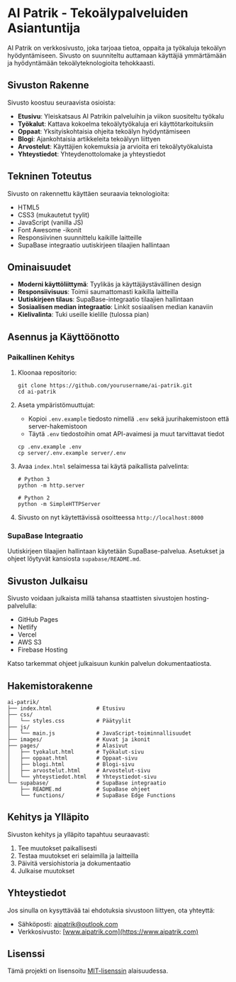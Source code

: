 # AI Patrik - Tekoälypalveluiden Asiantuntija

AI Patrik on verkkosivusto, joka tarjoaa tietoa, oppaita ja työkaluja tekoälyn hyödyntämiseen. Sivusto on suunniteltu auttamaan käyttäjiä ymmärtämään ja hyödyntämään tekoälyteknologioita tehokkaasti.

## Sivuston Rakenne

Sivusto koostuu seuraavista osioista:

- **Etusivu**: Yleiskatsaus AI Patrikin palveluihin ja viikon suositeltu työkalu
- **Työkalut**: Kattava kokoelma tekoälytyökaluja eri käyttötarkoituksiin
- **Oppaat**: Yksityiskohtaisia ohjeita tekoälyn hyödyntämiseen
- **Blogi**: Ajankohtaisia artikkeleita tekoälyyn liittyen
- **Arvostelut**: Käyttäjien kokemuksia ja arvioita eri tekoälytyökaluista
- **Yhteystiedot**: Yhteydenottolomake ja yhteystiedot

## Tekninen Toteutus

Sivusto on rakennettu käyttäen seuraavia teknologioita:

- HTML5
- CSS3 (mukautetut tyylit)
- JavaScript (vanilla JS)
- Font Awesome -ikonit
- Responsiivinen suunnittelu kaikille laitteille
- SupaBase integraatio uutiskirjeen tilaajien hallintaan

## Ominaisuudet

- **Moderni käyttöliittymä**: Tyylikäs ja käyttäjäystävällinen design
- **Responsiivisuus**: Toimii saumattomasti kaikilla laitteilla
- **Uutiskirjeen tilaus**: SupaBase-integraatio tilaajien hallintaan
- **Sosiaalisen median integraatio**: Linkit sosiaalisen median kanaviin
- **Kielivalinta**: Tuki useille kielille (tulossa pian)

## Asennus ja Käyttöönotto

### Paikallinen Kehitys

1. Kloonaa repositorio:
   ```
   git clone https://github.com/yourusername/ai-patrik.git
   cd ai-patrik
   ```

2. Aseta ympäristömuuttujat:
   - Kopioi `.env.example` tiedosto nimellä `.env` sekä juurihakemistoon että server-hakemistoon
   - Täytä `.env` tiedostoihin omat API-avaimesi ja muut tarvittavat tiedot
   ```
   cp .env.example .env
   cp server/.env.example server/.env
   ```

3. Avaa `index.html` selaimessa tai käytä paikallista palvelinta:
   ```
   # Python 3
   python -m http.server
   
   # Python 2
   python -m SimpleHTTPServer
   ```

4. Sivusto on nyt käytettävissä osoitteessa `http://localhost:8000`

### SupaBase Integraatio

Uutiskirjeen tilaajien hallintaan käytetään SupaBase-palvelua. Asetukset ja ohjeet löytyvät kansiosta `supabase/README.md`.

## Sivuston Julkaisu

Sivusto voidaan julkaista millä tahansa staattisten sivustojen hosting-palvelulla:

- GitHub Pages
- Netlify
- Vercel
- AWS S3
- Firebase Hosting

Katso tarkemmat ohjeet julkaisuun kunkin palvelun dokumentaatiosta.

## Hakemistorakenne

```
ai-patrik/
├── index.html              # Etusivu
├── css/
│   └── styles.css          # Päätyylit
├── js/
│   └── main.js             # JavaScript-toiminnallisuudet
├── images/                 # Kuvat ja ikonit
├── pages/                  # Alasivut
│   ├── tyokalut.html       # Työkalut-sivu
│   ├── oppaat.html         # Oppaat-sivu
│   ├── blogi.html          # Blogi-sivu
│   ├── arvostelut.html     # Arvostelut-sivu
│   └── yhteystiedot.html   # Yhteystiedot-sivu
└── supabase/               # SupaBase integraatio
    ├── README.md           # SupaBase ohjeet
    └── functions/          # SupaBase Edge Functions
```

## Kehitys ja Ylläpito

Sivuston kehitys ja ylläpito tapahtuu seuraavasti:

1. Tee muutokset paikallisesti
2. Testaa muutokset eri selaimilla ja laitteilla
3. Päivitä versiohistoria ja dokumentaatio
4. Julkaise muutokset

## Yhteystiedot

Jos sinulla on kysyttävää tai ehdotuksia sivustoon liittyen, ota yhteyttä:

- Sähköposti: aipatrik@outlook.com
- Verkkosivusto: [www.aipatrik.com](https://www.aipatrik.com)

## Lisenssi

Tämä projekti on lisensoitu [MIT-lisenssin](LICENSE) alaisuudessa. 